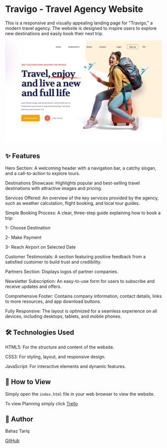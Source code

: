 # Travigo - Travel Agency Website

This is a responsive and visually appealing landing page for "Travigo," a modern travel agency. The website is designed to inspire users to explore new destinations and easily book their next trip.

![alt text](Preview.png)

## ✨ Features

Hero Section: A welcoming header with a navigation bar, a catchy slogan, and a call-to-action to explore tours.

Destinations Showcase: Highlights popular and best-selling travel destinations with attractive images and pricing.

Services Offered: An overview of the key services provided by the agency, such as weather calculation, flight booking, and local tour guides.

Simple Booking Process: A clear, three-step guide explaining how to book a trip:

1- Choose Destination

2- Make Payment

3- Reach Airport on Selected Date

Customer Testimonials: A section featuring positive feedback from a satisfied customer to build trust and credibility.

Partners Section: Displays logos of partner companies.

Newsletter Subscription: An easy-to-use form for users to subscribe and receive updates and offers.

Comprehensive Footer: Contains company information, contact details, links to more resources, and app download buttons.

Fully Responsive: The layout is optimized for a seamless experience on all devices, including desktops, tablets, and mobile phones.

## 🛠️ Technologies Used

HTML5: For the structure and content of the website.

CSS3: For styling, layout, and responsive design.

JavaScript: For interactive elements and dynamic features.

## 🚀 How to View

Simply open the `index.html` file in your web browser to view the website.

To view Planning simply click [Trello](https://trello.com/invite/b/68eac2bd543efa0ecfd990b0/ATTIea6caebedea9329437ac01708f9a4328CB038268/travigo-project) 

## 👤 Author

Bahaz Tariq

[GitHub](https://github.com/bahaztariq/)
